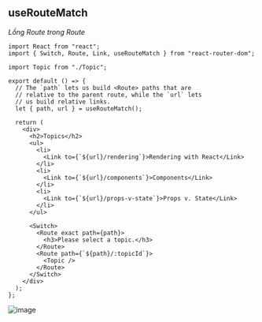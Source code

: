 ## useRouteMatch
*Lồng Route trong Route*
```
import React from "react";
import { Switch, Route, Link, useRouteMatch } from "react-router-dom";

import Topic from "./Topic";

export default () => {
  // The `path` lets us build <Route> paths that are
  // relative to the parent route, while the `url` lets
  // us build relative links.
  let { path, url } = useRouteMatch();

  return (
    <div>
      <h2>Topics</h2>
      <ul>
        <li>
          <Link to={`${url}/rendering`}>Rendering with React</Link>
        </li>
        <li>
          <Link to={`${url}/components`}>Components</Link>
        </li>
        <li>
          <Link to={`${url}/props-v-state`}>Props v. State</Link>
        </li>
      </ul>

      <Switch>
        <Route exact path={path}>
          <h3>Please select a topic.</h3>
        </Route>
        <Route path={`${path}/:topicId`}>
          <Topic />
        </Route>
      </Switch>
    </div>
  );
};
```
![image](https://user-images.githubusercontent.com/59383987/179406293-64ac66c0-2ff0-45fc-9058-9a7cf0cde008.png)
